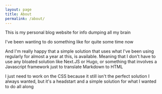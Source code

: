 ```yaml
---
layout: page
title: About
permalink: /about/
---
```


This is my personal blog website for info dumping all my brain

I've been wanting to do something like for quite some time now

And I'm really happy that a simple solution that uses what I've been using regularly for almost a year at this, is available. Meaning that I don't have to use any bloated solution like Next.JS or Hugo, or something that involves a Javascript framework just to translate Markdown to HTML

I just need to work on the CSS because it still isn't the perfect solution I always wanted, but it's a headstart and a simple solution for what I wanted to do all along
